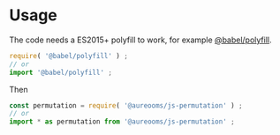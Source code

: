 # Usage

The code needs a ES2015+ polyfill to work, for example
[@babel/polyfill](https://babeljs.io/docs/usage/polyfill).
```js
require( '@babel/polyfill' ) ;
// or
import '@babel/polyfill' ;
```

Then
```js
const permutation = require( '@aureooms/js-permutation' ) ;
// or
import * as permutation from '@aureooms/js-permutation' ;
```
